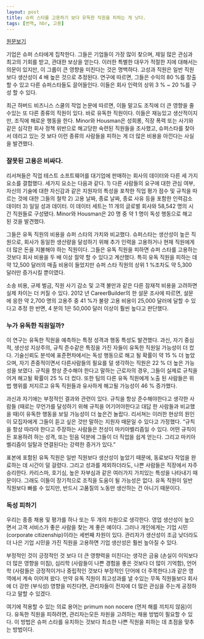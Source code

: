 ```yaml
---
layout: post
title: 슈퍼 스타를 고용하기 보다 유독한 직원을 피하는 게 낫다.
tags: [번역, hbr, 고용]
---
```


[원문보기](https://hbr.org/2015/12/its-better-to-avoid-a-toxic-employee-than-hire-a-superstar)

기업은 슈퍼 스타에게 집착한다. 그들은 기업들이 가장 많이 찾으며, 제일 많은 관심과 최고의 기회를 받고, 관대한 보상을 얻는다. 이러한 특별한 대우가 적절한 지에 대해서는 의문이 있지만, 이 그룹이 큰 영향을 미친다는 것은 명백하다. 고성과 직원은 일반 직원보다 생산성이 4 배 높은 것으로 추정된다. 연구에 따르면, 그들은 수익의 80 %를 창출 할 수 있고 다른 슈퍼스타들도 끌어들인다. 이들은 회사 인력의 상위 3 % ~ 20 %를 구성 할 수 있다.

최근 하버드 비즈니스 스쿨의 작업 논문에 따르면, 이들 말고도 조직에 더 큰 영향을 줄 수있는 또 다른 종류의 직원이 있다. 바로 유독한 직원이다. 이들은 재능있고 생산적이지만, 조직에 해로운 행동을 한다. Minor와 Housman은 성희롱, 직장 폭력 또는 사기와 같은 심각한 회사 정책 위반으로 해고당한 숙련된 직원들을 조사했고, 슈퍼스타를 찾아서 데리고 있는 것 보다 이런 종류의 사람들을 피하는 게 더 많은 비용을 아낀다는 사실을 발견했다.

### 잘못된 고용은 비싸다.  
리서쳐들은 직업 테스트 소프트웨어를 대기업에 판매하는 회사의 데이터와 다른 세 가지 요소를 결합했다. 세가지 요소는 다음과 같다. 1) 다른 사람들의 요구에 대한 관심 여부, 자신의 기술에 대한 자신감과 같은 지원자의 특성을 포착한 직업 평가 점수 및 규칙을 따르는 것에 대한 그들의 철학 2) 고용 날짜, 종료 날짜, 종료 사유 등을 포함한 인력감소 데이터 3) 일일 성과 데이터. 이 데이터 세트는 11 개의 글로벌 회사와 58,542 명의 시간 직원들로 구성됐다. Minor와 Housman은 20 명 중 약 1 명이 독성 행동으로 해고 된 것을 발견했다.

그들은 유독 직원의 비용을 슈퍼 스타의 가치와 비교했다. 슈퍼스타는 생산성이 높은 직원으로, 회사가 동일한 생산량을 달성하기 위해 추가 인력을 고용하거나 현재 직원에게 더 많은 돈을 지불해야 하는 직원이다. 그들은 유독 직원을 피하면 슈퍼 스타를 고용하는 것보다 회사 비용을 두 배 이상 절약 할 수 있다고 계산했다. 특히 유독 직원을 피하는 데 약 12,500 달러의 매출 비용이 들었지만 슈퍼 스타 직원의 상위 1 %조차도 약 5,300 달러만 증가시킬 뿐이였다.

소송 비용, 규제 벌금, 직원 사기 감소 및 고객 불만과 같은 다른 잠재적 비용을 고려하면 실제 차이는 더 커질 수 있다. 2012 년 CareerBuilder의 한 설문 조사에 따르면, 설문에 응한 약 2,700 명의 고용주 중 41 %가 불량 고용 비용이 25,000 달러에 달할 수 있다고 추정 한 반면, 4 분의 1은 50,000 달러 이상이 훨씬 높다고 판단했다.


### 누가 유독한 직원일까?
이 연구는 유독한 직원을 예측하는 특정 성격과 행동 특성도 발견했다. 과신, 자기 중심적, 생산성 지상주의, 규칙 준수같은 특징을 가진 자들이 유독한 직원일 가능성이 더 컸다. 기술신뢰도 분석에 표준편차에서는 독성 행동으로 해고 될 확률이 약 15 % 더 높았으며, 자기 존중적이면서 다른사람들의 필요를 덜 생각하는 직원은 22 % 더 높은 가능성을 보였다. 규칙을 항상 준수해야 한다고 말하는 근로자의 경우, 그들이 실제로 규칙을 어겨 해고될  확률이 25 % 더 컸다. 또한 팀의 다른 유독 직원에게 노출 된 사람들은 위법 행위를 저지르고 유독 직원들과 유사하게 해고될 가능성이 46 % 증가했다.

과신과 자기애는 부정적인 결과와 관련이 있다. 규칙을 항상 준수해야한다고 생각한 사람들 (때로는 무언가를 달성하기 위해 규칙을 어기어야한다고 대답 한 사람들과 비교했을 때)이 유독한 행동을 보일 가능성이 더 높은건 놀랍다. 리서쳐는 이러한 현상의 원인이 모집자에게 그들이 듣고 싶은 것만 말하는 지원자 때문일 수 있다고 가정했다. “규칙을 항상 따라야 한다고 주장하는 사람들은 천성이 마키아벨리즘일 수 있다. 어떤 규칙이든 포용하려 하는 성격, 또는 믿음 덕분에 그들이 더 직업을 쉽게 얻는다. 그리고 마키아벨리즘이 일탈과 연결된다는 강력한 증거가 있다.”

표본에 포함된 유독 직원은 일반 직원보다 생산성이 높았기 때문에, 동료보다 작업을 완료하는 데 시간이 덜 걸렸다. 그리고 성과를 제외하더라도, 나쁜 사람들은 직장에서 자주 승리한다. 카리스마, 호기심, 높은 자부심과 같은 여러가지 가치있는 특성을 나타내기 때문이다. 그래도 이들이 장기적으로 조직을 도움이 될 가능성은 없다. 유독 직원이 일반 직원보다 빠를 수 있지만, 반드시 고품질의 노동만 생산하는 건 아니기 때문이다.

### 독성 피하기
우리는 종종 채용 및 평가를 하나 또는 두 개의 차원으로 생각한다. 영업 생산성이 높으면서 고객 서비스가 좋은 사람을 찾는 게 좋은 예이다. 그러나 개인에게는 기업 시민(corporate citizenship)이라는 세번째 차원이 있다. 관리자가 생산성이 조금 낮더라도 더 나은 기업 시민을 가진 직원을 고용하면 기업 생산성은 훨씬 높아질 수 있다.

부정적인 것이 긍정적인 것 보다 더 큰 영향력을 미친다는 생각은 금융 (손실이 이익보다 더 많은 영향을 미침), 심리학 (사람들이 나쁜 경험을 좋은 것보다 더 많이 기억함), 언어학 (사람들은 긍정적이거나 중립적인 것보다 부정적인 단어에 더 주목한다.)과 같은 영역에서 계속 이어져 왔다. 만약 유독 직원이 최고성과를 낼 수있는 무독 직원들보다 회사에 더 강한 (부식성) 영향을 미친다면, 관리자들이 전자에 더 많은 관심을 주는게 공정하다고 말할 수 있겠다.

여기에 적용할 수 있는 의료 용어는 primum non nocere (먼저 해를 끼치지 않음)이다. 유독한 직원을 피하려면, 관리자는모든 차원을 고려하는 채용 방법이 필요할 수 있다. 이 방법은 슈퍼 스타를 유치하는 것보다 최소한 나쁜 직원을 피하는 데 초점을 맞추는 방법이다.





